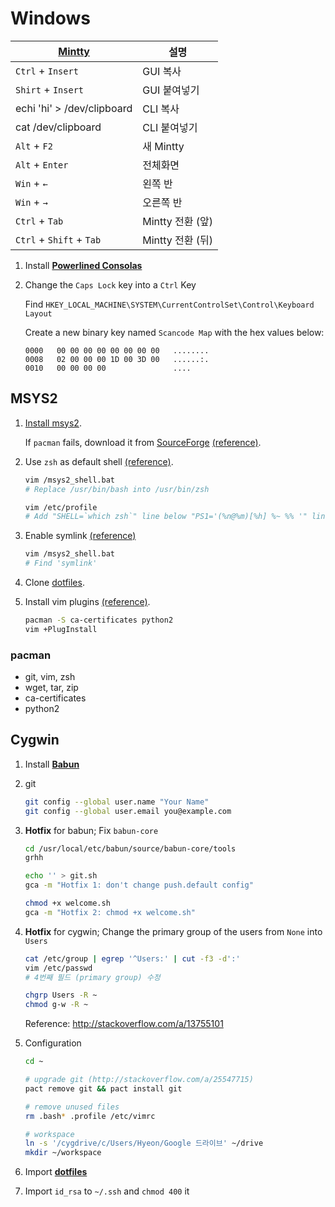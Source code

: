 Windows
========

[Mintty][]                  | 설명
----------------------------|------------------
`Ctrl`  + `Insert`          | GUI 복사
`Shirt` + `Insert`          | GUI 붙여넣기
echi 'hi' > /dev/clipboard  | CLI 복사
cat /dev/clipboard          | CLI 붙여넣기
`Alt` + `F2`                | 새 Mintty
`Alt` + `Enter`             | 전체화면
`Win` + `←`                 | 왼쪽 반
`Win` + `→`                 | 오른쪽 반
`Ctrl` + `Tab`              | Mintty 전환 (앞)
`Ctrl` + `Shift` + `Tab`    | Mintty 전환 (뒤)

[Mintty]: http://mintty.googlecode.com/svn-history/r1065/trunk/docs/mintty.1.html#20

1.  Install [**Powerlined Consolas**](https://github.com/nicolalamacchia/powerline-consolas)

1.  Change the `Caps Lock` key into a `Ctrl` Key

    Find `HKEY_LOCAL_MACHINE\SYSTEM\CurrentControlSet\Control\Keyboard Layout`

    Create a new binary key named `Scancode Map` with the hex values below:

    ```
    0000   00 00 00 00 00 00 00 00   ........
    0008   02 00 00 00 1D 00 3D 00   ......:.
    0010   00 00 00 00               ....
    ```

MSYS2
--------

1.  [Install msys2](http://msys2.github.io).

    If `pacman` fails, download it from [SourceForge][] [(reference)][pacman-fail].

1.  Use `zsh` as default shell [(reference)][chsh].

    ```sh
    vim /msys2_shell.bat
    # Replace /usr/bin/bash into /usr/bin/zsh
    ```
    ```sh
    vim /etc/profile
    # Add "SHELL=`which zsh`" line below "PS1='(%n@%m)[%h] %~ %% '" line.
    ```

1.  Enable symlink [(reference)][symlink]

    ```sh
    vim /msys2_shell.bat
    # Find 'symlink'
    ```

1.  Clone [dotfiles](https://github.com/simnalamburt/dotfiles).

1.  Install vim plugins [(reference)][ca-cert].

    ```sh
    pacman -S ca-certificates python2
    vim +PlugInstall
    ```

[SourceForge]: http://sourceforge.net/projects/msys2/files/REPOS/MSYS2/x86_64
[pacman-fail]: http://qiita.com/k-takata/items/fcb2f1f9ca564fd78597
[chsh]: http://qiita.com/magichan/items/7702d7865deaaca2ad44
[ca-cert]: http://qiita.com/7shi/items/894fdd849658880bf6c9
[symlink]: http://sourceforge.net/p/msys2/mailman/message/33004178/

### pacman

* git, vim, zsh
* wget, tar, zip
* ca-certificates
* python2

Cygwin
--------

1.  Install [**Babun**](http://babun.github.io)

1.  git

    ```bash
    git config --global user.name "Your Name"
    git config --global user.email you@example.com
    ```

1.  **Hotfix** for babun; Fix `babun-core`

    ```bash
    cd /usr/local/etc/babun/source/babun-core/tools
    grhh

    echo '' > git.sh
    gca -m "Hotfix 1: don't change push.default config"

    chmod +x welcome.sh
    gca -m "Hotfix 2: chmod +x welcome.sh"
    ```

1.  **Hotfix** for cygwin; Change the primary group of the users from `None` into `Users`

    ```bash
    cat /etc/group | egrep '^Users:' | cut -f3 -d':'
    vim /etc/passwd
    # 4번째 필드 (primary group) 수정

    chgrp Users -R ~
    chmod g-w -R ~
    ```

    Reference: http://stackoverflow.com/a/13755101

1.  Configuration

    ```bash
    cd ~

    # upgrade git (http://stackoverflow.com/a/25547715)
    pact remove git && pact install git

    # remove unused files
    rm .bash* .profile /etc/vimrc

    # workspace
    ln -s '/cygdrive/c/Users/Hyeon/Google 드라이브' ~/drive
    mkdir ~/workspace
    ```

1.  Import [**dotfiles**](https://github.com/simnalamburt/dotfiles)

1.  Import `id_rsa` to `~/.ssh` and `chmod 400` it
